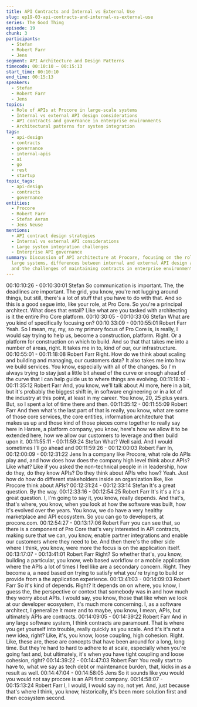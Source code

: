 ```yaml
---
title: API Contracts and Internal vs External Use
slug: ep19-03-api-contracts-and-internal-vs-external-use
series: The Good Thing
episode: 19
chunk: 3
participants:
  - Stefan
  - Robert Farr
  - Jens
segment: API Architecture and Design Patterns
timecode: 00:10:10 – 00:15:13
start_time: 00:10:10
end_time: 00:15:13
speakers:
  - Stefan
  - Robert Farr
  - Jens
topics:
  - Role of APIs at Procore in large-scale systems
  - Internal vs external API design considerations
  - API contracts and governance in enterprise environments
  - Architectural patterns for system integration
tags:
  - api-design
  - contracts
  - governance
  - internal-apis
  - ai
  - go
  - rest
  - startup
topic_tags:
  - api-design
  - contracts
  - governance
entities:
  - Procore
  - Robert Farr
  - Stefan Avram
  - Jens Neuse
mentions:
  - API contract design strategies
  - Internal vs external API considerations
  - Large system integration challenges
  - Enterprise API governance
summary: Discussion of API architecture at Procore, focusing on the role of APIs in
  large systems, differences between internal and external API design approaches,
  and the challenges of maintaining contracts in enterprise environments.
---
```


00:10:10:26 - 00:10:30:01
Stefan
So communication is important. The, the deadlines are important. The grid, you know, you're not
lugging around things, but still, there's a lot of stuff that you have to do with that. And so this is a
good segue into, like your role, at Pro Core. So you're a principal architect. What does that
entail? Like what are you tasked with architecting is it the entire Pro Core platform.
00:10:30:05 - 00:10:33:06
Stefan
What are you kind of specifically focusing on?
00:10:33:09 - 00:10:55:01
Robert Farr
Yeah. So I mean, my, my, so my primary focus of Pro Core is, is really, I would say trying to help
us, become a construction, platform. Right. Or a platform for construction on which to build. And
so that that takes me into a number of areas, right. It takes me in to, kind of our, our
infrastructure.
00:10:55:01 - 00:11:18:08
Robert Farr
Right. How do we think about scaling and building and managing, our customers data? It also
takes me into how we build services. You know, especially with all of the changes. So I'm
always trying to stay just a little bit ahead of the curve or enough ahead of the curve that I can
help guide us to where things are evolving.
00:11:18:10 - 00:11:35:12
Robert Farr
And, you know, we'll talk about AI more, here in a bit, but it's probably the biggest shift in, in
software engineering or in a lot of the industry at this point, at least in my career. You know, 20,
25 plus years. But, so I spent a lot of time there and then.
00:11:35:12 - 00:11:55:09
Robert Farr
And then what's the last part of that is really, you know, what are some of those core services,
the core entities, information architecture that makes us up and those kind of those pieces come
together to really say here in Harare, a platform company, you know, here's how we allow it to
be extended here, how we allow our customers to leverage and then build upon it.
00:11:55:11 - 00:11:59:24
Stefan
What? Well said. And I would sometimes I'll go ahead and
00:11:59:26 - 00:12:00:03
Robert Farr
In,
00:12:00:09 - 00:12:31:22
Jens
In a company like Procore, what role do APIs play and, and how does how does the company
high level think about APIs? Like what? Like if you asked the non-technical people in in
leadership, how do they, do they know APIs? Do they think about APIs who how? Yeah. Just
how do how do different stakeholders inside an organization like, like Procore think about APIs?
00:12:31:24 - 00:12:33:14
Stefan
It's a great question. By the way.
00:12:33:16 - 00:12:54:25
Robert Farr
It's it's a it's a great question. I, I'm going to say it, you know, really depends. And that's, that's
where, you know, when you look at how the software was built, how it's evolved over the years.
You know, we do have a very healthy marketplace and API ecosystem. So you can go to
developers, at procore.com.
00:12:54:27 - 00:13:17:06
Robert Farr
you can see that, so there is a component of Pro Core that's very interested in API contracts,
making sure that we can, you know, enable partner integrations and enable our customers
where they need to be. And then there's the other side where I think, you know, were more the
focus is on the application itself.
00:13:17:07 - 00:13:41:01
Robert Farr
Right? So whether that's, you know, building a particular, you know, web based workflow or a
mobile application where the APIs a lot of times I feel like are a secondary concern. Right. They
become a, a need based on trying to satisfy what you're trying to build or provide from a the
application experience.
00:13:41:03 - 00:14:09:03
Robert Farr
So it's kind of depends. Right? It depends on on where, you know, I guess the, the perspective
or context that somebody was in and how much they worry about APIs. I would say, you know,
those that like when we look at our developer ecosystem, it's much more concerning. I, as a
software architect, I generalize it more and to maybe, you know, I mean, APIs, but ultimately
APIs are contracts.
00:14:09:05 - 00:14:39:22
Robert Farr
And in any large software system, I think contracts are paramount. That is where you get
yourself into trouble, really quickly as you scale. And it's it's not a new idea, right? Like, it's, you
know, loose coupling, high cohesion. Right. Like, these are, these are concepts that have been
around for a long, long time. But they're hard to hard to adhere to at scale, especially when
you're going fast and, but ultimately, it's when you have tight coupling and loose cohesion, right?
00:14:39:22 - 00:14:47:03
Robert Farr
You really start to have to, what we say as tech debt or maintenance burden, that, kicks in as a
result as well.
00:14:47:04 - 00:14:58:05
Jens
So it sounds like you would you would not say procore is an API first company.
00:14:58:07 - 00:15:13:24
Robert Farr
I, I would, I would say no, not yet. And, just because that's where I think, you know, historically,
it's been more solution first and then ecosystem second.